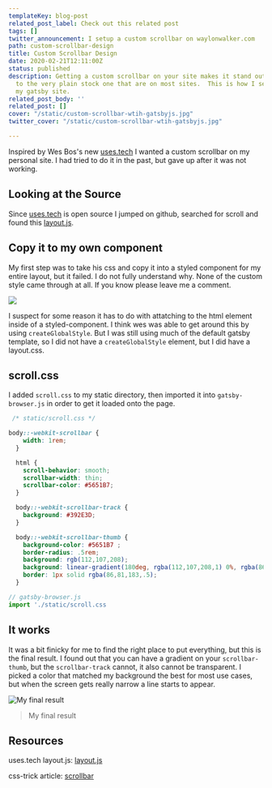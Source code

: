 ```yaml
---
templateKey: blog-post
related_post_label: Check out this related post
tags: []
twitter_announcement: I setup a custom scrollbar on waylonwalker.com
path: custom-scrollbar-design
title: Custom Scrollbar Design
date: 2020-02-21T12:11:00Z
status: published
description: Getting a custom scrollbar on your site makes it stand out a bit compared
  to the very plain stock one that are on most sites.  This is how I set mine up on
  my gatsby site.
related_post_body: ''
related_post: []
cover: "/static/custom-scrollbar-wtih-gatsbyjs.jpg"
twitter_cover: "/static/custom-scrollbar-wtih-gatsbyjs.jpg"

---
```

Inspired by Wes Bos's new [uses.tech](https://uses.tech) I wanted a custom scrollbar on my personal site.  I had tried to do it in the past, but gave up after it was not working.

## Looking at the Source

Since [uses.tech](https://uses.tech) is open source I jumped on github, searched for scroll and found this [layout.js](https://github.com/wesbos/awesome-uses/blob/124bdd64345bc64eb84879929f0e57cbb8752e34/src/components/layout.js#L74).

## Copy it to my own component

My first step was to take his css and copy it into a styled component for my entire layout, but it failed.  I do not fully understand why.  None of the custom style came through at all.  If you know please leave me a comment.

![](https://waylonwalker.com/why-wont-you-work.jpg)

I suspect for some reason it has to do with attatching to the html element inside of a styled-component.  I think wes was able to get around this by using `createGlobalStyle`.  But I was still using much of the default gatsby template, so I did not have a `createGlobalStyle` element, but I did have a layout.css.

## scroll.css

I added `scroll.css` to my static directory, then imported it into `gatsby-browser.js` in order to get it loaded onto the page.

``` css
 /* static/scroll.css */

body::-webkit-scrollbar {
    width: 1rem;
  }

  html {
    scroll-behavior: smooth;
    scrollbar-width: thin;
    scrollbar-color: #5651B7;
  }

  body::-webkit-scrollbar-track {
    background: #392E3D;
  }

  body::-webkit-scrollbar-thumb {
    background-color: #5651B7 ;
    border-radius: .5rem;
    background: rgb(112,107,208);
    background: linear-gradient(180deg, rgba(112,107,208,1) 0%, rgba(86,81,183,1) 100%);
    border: 1px solid rgba(86,81,183,.5);
  }
```

``` javascript
// gatsby-browser.js
import './static/scroll.css
```

## It works

 It was a bit finicky for me to find the right place to put everything, but this is the final result.  I found out that you can have a gradient on your `scrollbar-thumb`, but the `scrollbar-track` cannot, it also cannot be transparent.  I picked a color that matched my background the best for most use cases, but when the screen gets really narrow a line starts to appear.

![My final result](/static/custom-scrollbar-with-css.gif "my final result, an example give of the final result live on waylonwalker.com")

> My final result

## Resources

uses.tech layout.js: [layout.js](https://github.com/wesbos/awesome-uses/blob/124bdd64345bc64eb84879929f0e57cbb8752e34/src/components/layout.js#L74)

css-trick article: [scrollbar](https://css-tricks.com/almanac/properties/s/scrollbar/ "css tricks scrollbar article")
